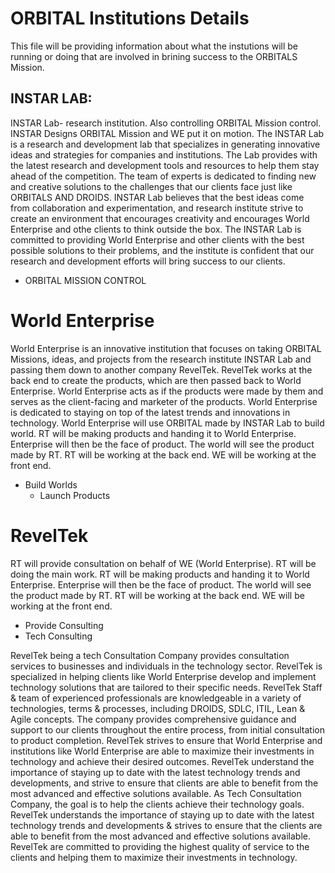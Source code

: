 # ORBITAL Institutions Details

This file will be providing information about what the instutions will be running or doing that are involved in brining success to the ORBITALS Mission.

## INSTAR LAB:
INSTAR Lab- research institution. Also controlling ORBITAL Mission control. INSTAR Designs ORBITAL Mission and WE put it on motion. The INSTAR Lab is a research and development lab that specializes in generating innovative ideas and strategies for companies and institutions. The Lab provides with the latest research and development tools and resources to help them stay ahead of the competition. The team of experts is dedicated to finding new and creative solutions to the challenges that our clients face just like ORBITALS AND DROIDS. INSTAR Lab believes that the best ideas come from collaboration and experimentation, and research institute strive to create an environment that encourages creativity and encourages World Enterprise and othe clients to think outside the box.  The INSTAR Lab is committed to providing World Enterprise and other clients with the best possible solutions to their problems, and the institute is confident that our research and development efforts will bring success to our clients. 
   * ORBITAL MISSION CONTROL

# World Enterprise 
World Enterprise is an innovative institution that focuses on taking ORBITAL Missions, ideas, and projects from the research institute INSTAR Lab and passing them down to another company RevelTek. RevelTek works at the back end to create the products, which are then passed back to World Enterprise. World Enterprise acts as if the products were made by them and serves as the client-facing and marketer of the products. World Enterprise is dedicated to staying on top of the latest trends and innovations in technology.
World Enterprise will use ORBITAL made by INSTAR Lab to build world. RT will be making products and handing it to World Enterprise. Enterprise will then be the face of product. The world will see the product made by RT. RT will be working at the back end. WE will be working at the front end.
   * Build Worlds
     * Launch Products

# RevelTek
RT will provide consultation on behalf of WE (World Enterprise). RT will be doing the main work. RT will be making products and handing it to World Enterprise. Enterprise will then be the face of product. The world will see the product made by RT. RT will be working at the back end. WE will be working at the front end. 
   * Provide Consulting
   * Tech Consulting

RevelTek being a tech Consultation Company provides consultation services to businesses and individuals in the technology sector. RevelTek is specialized in helping clients like World Enterprise develop and implement technology solutions that are tailored to their specific needs. RevelTek Staff & team of experienced professionals are knowledgeable in a variety of technologies, terms & processes, including DROIDS, SDLC, ITIL, Lean & Agile concepts. The company provides comprehensive guidance and support to our clients throughout the entire process, from initial consultation to product completion. RevelTek strives to ensure that World Enterprise and institutions like World Enterprise are able to maximize their investments in technology and achieve their desired outcomes. RevelTek understand the importance of staying up to date with the latest technology trends and developments, and strive to ensure that clients are able to benefit from the most advanced and effective solutions available. As Tech Consultation Company, the goal is to help the clients achieve their technology goals. RevelTek understands the importance of staying up to date with the latest technology trends and developments & strives to ensure that the clients are able to benefit from the most advanced and effective solutions available. RevelTek are committed to providing the highest quality of service to the clients and helping them to maximize their investments in technology.
